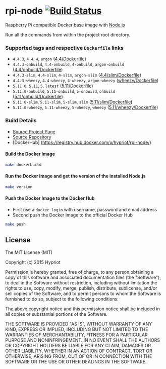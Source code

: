 # rpi-node [![Build Status](https://armbuilder.hypriot.com/api/badges/hypriot/rpi-node/status.svg)](https://armbuilder.hypriot.com/hypriot/rpi-node)

Raspberry Pi compatible Docker base image with [Node.js](http://nodejs.org)

Run all the commands from within the project root directory.

### Supported tags and respective `Dockerfile` links
- `4.4.3`, `4.4`, `4`, `argon` ([4.4/Dockerfile](https://github.com/hypriot/rpi-node/blob/master/4.4/Dockerfile))
- `4.4.3-onbuild`, `4.4-onbuild`, `4-onbuild`, `argon-onbuild` ([4.4/onbuild/Dockerfile](https://github.com/hypriot/rpi-node/blob/master/4.4/onbuild/Dockerfile))
- `4.4.3-slim`, `4.4-slim`, `4-slim`, `argon-slim` ([4.4/slim/Dockerfile](https://github.com/hypriot/rpi-node/blob/master/4.4/slim/Dockerfile))
- `4.4.3-wheezy`, `4.4-wheezy`, `4-wheezy`, `argon-wheezy` ([wheezy/Dockerfile](https://github.com/hypriot/rpi-node/blob/master/4.4/wheezy/Dockerfile))
- `5.11.0`, `5.11`, `5`, `latest` ([5.11/Dockerfile](https://github.com/hypriot/rpi-node/blob/master/5.11/Dockerfile))
- `5.11.0-onbuild`, `5.11-onbuild`, `5-onbuild`, `onbuild` ([5.11/onbuild/Dockerfile](https://github.com/hypriot/rpi-node/blob/master/5.11/onbuild/Dockerfile))
- `5.11.0-slim`, `5.11-slim`, `5-slim`, `slim` ([5.11/slim/Dockerfile](https://github.com/hypriot/rpi-node/blob/master/5.11/slim/Dockerfile))
- `5.11.0-wheezy`, `5.11-wheezy`, `5-wheezy`, `wheezy` ([5.11/wheezy/Dockerfile](https://github.com/hypriot/rpi-node/blob/master/5.11/wheezy/Dockerfile))

### Build Details
- [Source Project Page](https://github.com/hypriot)
- [Source Repository](https://github.com/hypriot/rpi-node)
- [DockerHub] (https://registry.hub.docker.com/u/hypriot/rpi-node/)

#### Build the Docker Image
```bash
make dockerbuild
```

#### Run the Docker Image and get the version of the installed Node.js
```bash
make version
```

#### Push the Docker Image to the Docker Hub
* First use a `docker login` with username, password and email address
* Second push the Docker Image to the official Docker Hub

```bash
make push
```

## License

The MIT License (MIT)

Copyright (c) 2015 Hypriot

Permission is hereby granted, free of charge, to any person obtaining a copy
of this software and associated documentation files (the "Software"), to deal
in the Software without restriction, including without limitation the rights
to use, copy, modify, merge, publish, distribute, sublicense, and/or sell
copies of the Software, and to permit persons to whom the Software is
furnished to do so, subject to the following conditions:

The above copyright notice and this permission notice shall be included in all
copies or substantial portions of the Software.

THE SOFTWARE IS PROVIDED "AS IS", WITHOUT WARRANTY OF ANY KIND, EXPRESS OR
IMPLIED, INCLUDING BUT NOT LIMITED TO THE WARRANTIES OF MERCHANTABILITY,
FITNESS FOR A PARTICULAR PURPOSE AND NONINFRINGEMENT. IN NO EVENT SHALL THE
AUTHORS OR COPYRIGHT HOLDERS BE LIABLE FOR ANY CLAIM, DAMAGES OR OTHER
LIABILITY, WHETHER IN AN ACTION OF CONTRACT, TORT OR OTHERWISE, ARISING FROM,
OUT OF OR IN CONNECTION WITH THE SOFTWARE OR THE USE OR OTHER DEALINGS IN THE
SOFTWARE.

